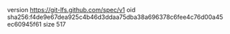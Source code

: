 version https://git-lfs.github.com/spec/v1
oid sha256:f4de9e67dea925c4b46d3ddaa75dba38a696378c6fee4c76d00a45ec60945f61
size 517
